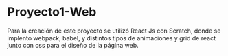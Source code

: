 # Proyecto1-Web

Para la creación de este proyecto se utilizó React Js con Scratch, donde se implento webpack, babel, y distintos tipos de animaciones y grid de react junto con css para el diseño de la página web.
